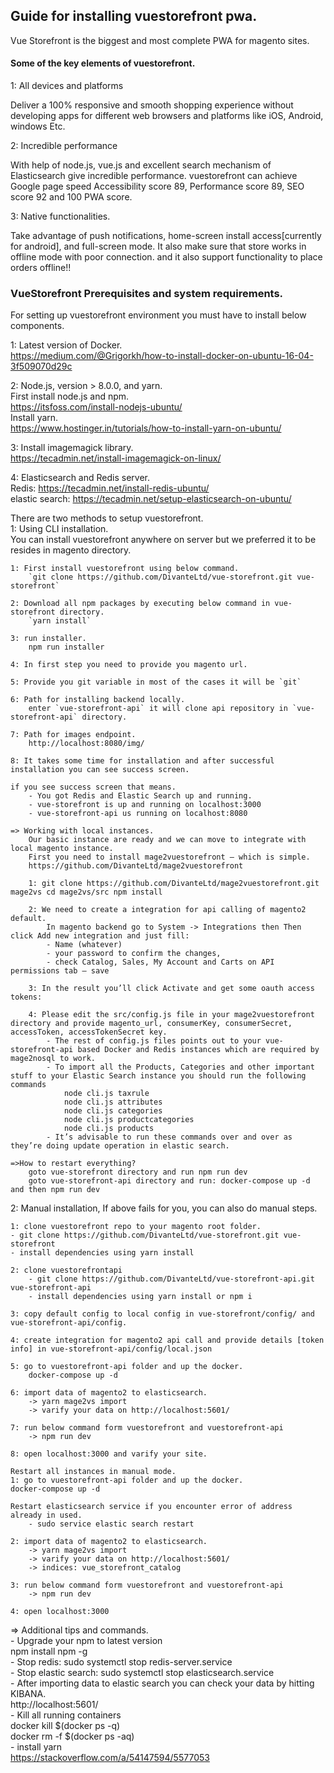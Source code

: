 <h2>Guide for installing vuestorefront pwa. </h2>
Vue Storefront is the biggest and most complete PWA for magento sites.

<h4>Some of the key elements of vuestorefront.</h4>
1: All devices and platforms
	<p>Deliver a 100% responsive and smooth shopping experience without developing apps for different web browsers and platforms like iOS, Android, windows Etc.</p>

2: Incredible performance
	<p>With help of node.js, vue.js and excellent search mechanism of Elasticsearch give incredible performance. vuestorefront can achieve Google page speed Accessibility score 89, Performance score 89, SEO score 92 and 100 PWA score.</p>

3: Native functionalities.
	<p>Take advantage of push notifications, home-screen install access[currently for android], and full-screen mode. It also make sure that store works in offline mode with poor connection. and it also support functionality to place orders offline!!</p>


<h3>VueStorefront Prerequisites and system requirements.</h3>
For setting up vuestorefront environment you must have to install below components.

1: Latest version of Docker. <br/>
	https://medium.com/@Grigorkh/how-to-install-docker-on-ubuntu-16-04-3f509070d29c  
	
2: Node.js, version > 8.0.0, and yarn. <br/>
	First install node.js and npm. <br/>
		https://itsfoss.com/install-nodejs-ubuntu/ <br/>
	Install yarn. <br/>
		https://www.hostinger.in/tutorials/how-to-install-yarn-on-ubuntu/ <br/>
		
3: Install imagemagick library. <br/>
	https://tecadmin.net/install-imagemagick-on-linux/ <br/>

4: Elasticsearch and Redis server. <br/>
	Redis: https://tecadmin.net/install-redis-ubuntu/ <br/>
	elastic search: https://tecadmin.net/setup-elasticsearch-on-ubuntu/  <br/>


There are two methods to setup vuestorefront. <br/>
1: Using CLI installation. <br/>
	You can install vuestorefront anywhere on server but we preferred it to be resides in magento directory. <br/>

	1: First install vuestorefront using below command.
		`git clone https://github.com/DivanteLtd/vue-storefront.git vue-storefront`

	2: Download all npm packages by executing below command in vue-storefront directory.
		`yarn install`

	3: run installer.
		npm run installer

	4: In first step you need to provide you magento url.

	5: Provide you git variable in most of the cases it will be `git`

	6: Path for installing backend locally.
		enter `vue-storefront-api` it will clone api repository in `vue-storefront-api` directory.

	7: Path for images endpoint.
		http://localhost:8080/img/

	8: It takes some time for installation and after successful installation you can see success screen.

	if you see success screen that means.
		- You got Redis and Elastic Search up and running.
		- vue-storefront is up and running on localhost:3000
		- vue-storefront-api us running on localhost:8080

	=> Working with local instances.
		Our basic instance are ready and we can move to integrate with local magento instance.
		First you need to install mage2vuestorefront — which is simple. 
		https://github.com/DivanteLtd/mage2vuestorefront

		1: git clone https://github.com/DivanteLtd/mage2vuestorefront.git mage2vs cd mage2vs/src npm install

		2: We need to create a integration for api calling of magento2 default.
			In magento backend go to System -> Integrations then Then click Add new integration and just fill:
			- Name (whatever)
			- your password to confirm the changes,
			- check Catalog, Sales, My Account and Carts on API permissions tab — save

		3: In the result you’ll click Activate and get some oauth access tokens:

		4: Please edit the src/config.js file in your mage2vuestorefront directory and provide magento_url, consumerKey, consumerSecret, accessToken, accessTokenSecret key.
			- The rest of config.js files points out to your vue-storefront-api based Docker and Redis instances which are required by mage2nosql to work.
			- To import all the Products, Categories and other important stuff to your Elastic Search instance you should run the following commands
				node cli.js taxrule
				node cli.js attributes
				node cli.js categories
				node cli.js productcategories
				node cli.js products
			- It’s advisable to run these commands over and over as they’re doing update operation in elastic search.

	=>How to restart everything?
		goto vue-storefront directory and run npm run dev
		goto vue-storefront-api directory and run: docker-compose up -d and then npm run dev

2: Manual installation,
	If above fails for you, you can also do manual steps.

	1: clone vuestorefront repo to your magento root folder.
	- git clone https://github.com/DivanteLtd/vue-storefront.git vue-storefront
	- install dependencies using yarn install

	2: clone vuestorefrontapi
		- git clone https://github.com/DivanteLtd/vue-storefront-api.git vue-storefront-api
		- install dependencies using yarn install or npm i

	3: copy default config to local config in vue-storefront/config/ and vue-storefront-api/config.

	4: create integration for magento2 api call and provide details [token info] in vue-storefront-api/config/local.json

	5: go to vuestorefront-api folder and up the docker.
		docker-compose up -d

	6: import data of magento2 to elasticsearch.
		-> yarn mage2vs import
		-> varify your data on http://localhost:5601/

	7: run below command form vuestorefront and vuestorefront-api
		-> npm run dev

	8: open localhost:3000 and varify your site.

	Restart all instances in manual mode.
	1: go to vuestorefront-api folder and up the docker.
	docker-compose up -d
	
	Restart elasticsearch service if you encounter error of address already in used.
		- sudo service elastic search restart

	2: import data of magento2 to elasticsearch.
		-> yarn mage2vs import
		-> varify your data on http://localhost:5601/
		-> indices: vue_storefront_catalog

	3: run below command form vuestorefront and vuestorefront-api
		-> npm run dev

	4: open localhost:3000

=> Additional tips and commands. <br/>
	- Upgrade your npm to latest version <br/>
		npm install npm -g <br/>
	- Stop redis: sudo systemctl stop redis-server.service <br/>
	- Stop elastic search: sudo systemctl stop elasticsearch.service <br/>
	- After importing data to elastic search you can check your data by hitting KIBANA. <br/>
		http://localhost:5601/<br/>
        - Kill all running containers<br/>
         docker kill $(docker ps -q)<br/>
         docker rm -f $(docker ps -aq)<br/>
         - install yarn <br/> 
	 https://stackoverflow.com/a/54147594/5577053
